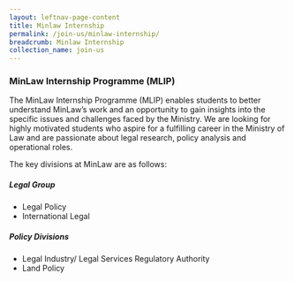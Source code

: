 ```yaml
---
layout: leftnav-page-content
title: Minlaw Internship
permalink: /join-us/minlaw-internship/
breadcrumb: Minlaw Internship
collection_name: join-us
---
```


### **MinLaw Internship Programme (MLIP)**

The MinLaw Internship Programme (MLIP) enables students to better understand MinLaw’s work and an opportunity to gain insights into the specific issues and challenges faced by the Ministry. We are looking for highly motivated students who aspire for a fulfilling career in the Ministry of Law and are passionate about legal research, policy analysis and operational roles.

The key divisions at MinLaw are as follows:

##### **Legal Group**

* Legal Policy
* International Legal

##### **Policy Divisions**

* Legal Industry/ Legal Services Regulatory Authority
* Land Policy
